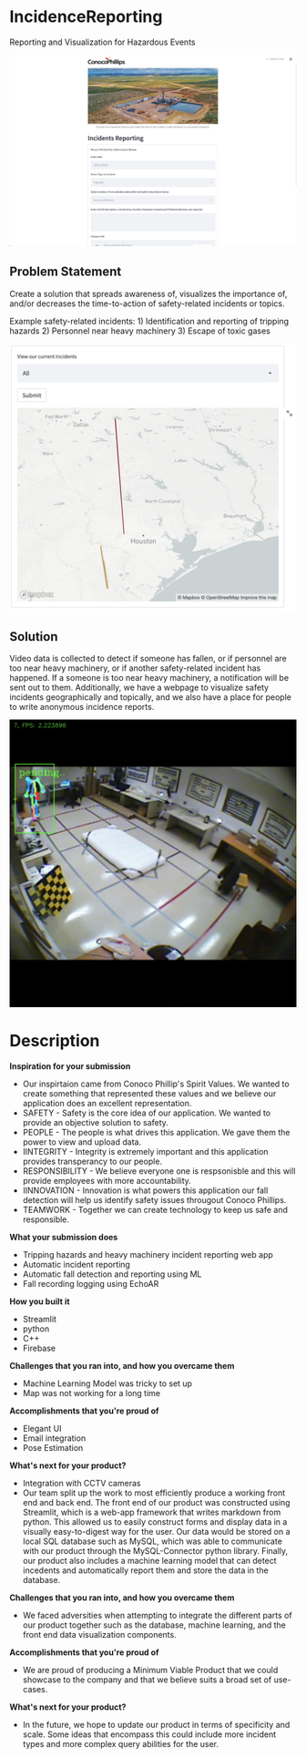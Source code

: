 # IncidenceReporting

Reporting and Visualization for Hazardous Events

![Web Page](./static/web_page.png)

## Problem Statement
Create a solution that spreads awareness of, visualizes the importance of, and/or decreases the time-to-action of safety-related incidents or topics.

Example safety-related incidents: 1) Identification and reporting of tripping hazards 2) Personnel near heavy machinery 3) Escape of toxic gases

![Map Visualization](./static/map_visualization.png)

## Solution
Video data is collected to detect if someone has fallen, or if personnel are too near heavy machinery, or if another safety-related incident has happened. If a someone is too near heavy machinery, a notification will be sent out to them. Additionally, we have a webpage to visualize safety incidents geographically and topically, and we also have a place for people to write anonymous incidence reports.

![Pose Estimation](./static/pose_estimation.png)


# Description

**Inspiration for your submission**
 - Our inspirtaion came from Conoco Phillip's Spirit Values. We wanted to create something that represented these values and we believe our application does an excellent representation. 
 - SAFETY - Safety is the core idea of our application. We wanted to provide an objective solution to safety.
 - PEOPLE - The people is what drives this application. We gave them the power to view and upload data. 
 - IINTEGRITY - Integrity is extremely important and this application provides transperancy to our people.
 - RESPONSIBILITY - We believe everyone one is respsonisble and this will provide employees with more accountability. 
 - IINNOVATION - Innovation is what powers this application our fall detection will help us identify safety issues througout Conoco Phillips.
 - TEAMWORK - Together we can create technology to keep us safe and responsible. 

**What your submission does**
 - Tripping hazards and heavy machinery incident reporting web app
 - Automatic incident reporting
 - Automatic fall detection and reporting using ML 
 - Fall recording logging using EchoAR

**How you built it**
 - Streamlit
 - python
 - C++
 - Firebase

**Challenges that you ran into, and how you overcame them**
 - Machine Learning Model was tricky to set up
 - Map was not working for a long time

**Accomplishments that you're proud of**
 - Elegant UI
 - Email integration
 - Pose Estimation

**What's next for your product?**
 - Integration with CCTV cameras
 - Our team split up the work to most efficiently produce a working front end and back end. The front end of our product was constructed using Streamlit, which is a web-app framework that writes markdown from python. This allowed us to easily construct forms and display data in a visually easy-to-digest way for the user. Our data would be stored on a local SQL database such as MySQL, which was able to communicate with our product through the MySQL-Connector python library. Finally, our product also includes a machine learning model that can detect incedents and automatically report them and store the data in the database.

**Challenges that you ran into, and how you overcame them**
 - We faced adversities when attempting to integrate the different parts of our product together such as the database, machine learning, and the front end data visualization components.

**Accomplishments that you're proud of**
 - We are proud of producing a Minimum Viable Product that we could showcase to the company and that we believe suits a broad set of use-cases.

**What's next for your product?**
 - In the future, we hope to update our product in terms of specificity and scale. Some ideas that encompass this could include more incident types and more complex query abilities for the user.
